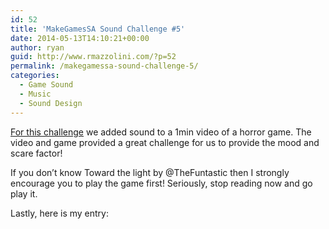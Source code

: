 ```yaml
---
id: 52
title: 'MakeGamesSA Sound Challenge #5'
date: 2014-05-13T14:10:21+00:00
author: ryan
guid: http://www.rmazzolini.com/?p=52
permalink: /makegamessa-sound-challenge-5/
categories:
  - Game Sound
  - Music
  - Sound Design
---
```

[For this challenge](http://www.makegamessa.com/discussion/2011/sound-challenge-competition-5-suspense-toward-the-light-voting-now-open-to-all-on-the-forum#Item_39) we added sound to a 1min video of a horror game. The video and game provided a great challenge for us to provide the mood and scare factor!

If you don&#8217;t know Toward the light by @TheFuntastic then I strongly encourage you to play the game first! Seriously, stop reading now and go play it.

Lastly, here is my entry:  
<span class="embed-youtube" style="text-align:center; display: block;"></span>